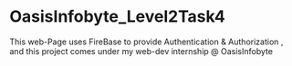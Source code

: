 # OasisInfobyte_Level2Task4

This web-Page uses FireBase to provide Authentication & Authorization , and this project comes under my web-dev internship @ OasisInfobyte
